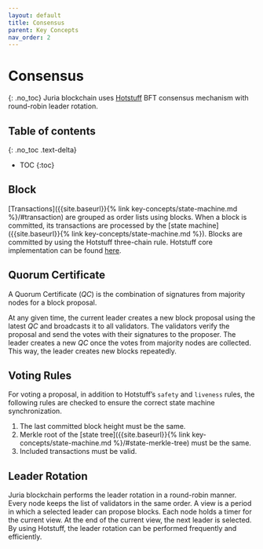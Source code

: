 ```yaml
---
layout: default
title: Consensus
parent: Key Concepts
nav_order: 2
---
```


# Consensus
{: .no_toc}
Juria blockchain uses [Hotstuff](https://arxiv.org/abs/1803.05069) BFT consensus mechanism with round-robin leader rotation.

## Table of contents
{: .no_toc .text-delta}

* TOC
{:toc}

## Block
[Transactions]({{site.baseurl}}{% link key-concepts/state-machine.md %}/#transaction) are grouped as order lists using blocks.
When a block is committed, its transactions are processed by the [state machine]({{site.baseurl}}{% link key-concepts/state-machine.md %}).
Blocks are committed by using the Hotstuff three-chain rule.
Hotstuff core implementation can be found [here](https://github.com/aungmawjj/juria-blockchain/blob/master/hotstuff/hotstuff.go).

## Quorum Certificate
A Quorum Certificate (*QC*) is the combination of signatures from majority nodes for a block proposal. 

At any given time, the current leader creates a new block proposal using the latest *QC* and broadcasts it to all validators.
The validators verify the proposal and send the votes with their signatures to the proposer.
The leader creates a new *QC* once the votes from majority nodes are collected.
This way, the leader creates new blocks repeatedly.

## Voting Rules
For voting a proposal, in addition to Hotstuff’s `safety` and `liveness` rules, the following rules are checked to ensure the correct state machine synchronization.

1. The last committed block height must be the same.
2. Merkle root of the [state tree]({{site.baseurl}}{% link key-concepts/state-machine.md %}/#state-merkle-tree) must be the same.
3. Included transactions must be valid.

## Leader Rotation
Juria blockchain performs the leader rotation in a round-robin manner.
Every node keeps the list of validators in the same order.
A view is a period in which a selected leader can propose blocks.
Each node holds a timer for the current view.
At the end of the current view, the next leader is selected.
By using Hotstuff, the leader rotation can be performed frequently and efficiently.

